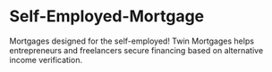 # Self-Employed-Mortgage
Mortgages designed for the self-employed! Twin Mortgages helps entrepreneurs and freelancers secure financing based on alternative income verification.
